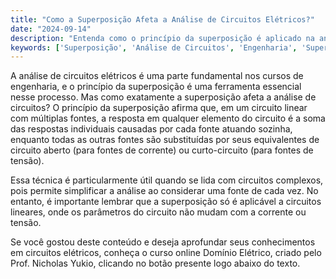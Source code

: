 ```yaml
---
title: "Como a Superposição Afeta a Análise de Circuitos Elétricos?"
date: "2024-09-14"
description: "Entenda como o princípio da superposição é aplicado na análise de circuitos elétricos e sua importância no estudo de engenharia."
keywords: ['Superposição', 'Análise de Circuitos', 'Engenharia', 'Supermalha']
---
```


A análise de circuitos elétricos é uma parte fundamental nos cursos de engenharia, e o princípio da superposição é uma ferramenta essencial nesse processo. Mas como exatamente a superposição afeta a análise de circuitos? O princípio da superposição afirma que, em um circuito linear com múltiplas fontes, a resposta em qualquer elemento do circuito é a soma das respostas individuais causadas por cada fonte atuando sozinha, enquanto todas as outras fontes são substituídas por seus equivalentes de circuito aberto (para fontes de corrente) ou curto-circuito (para fontes de tensão).

Essa técnica é particularmente útil quando se lida com circuitos complexos, pois permite simplificar a análise ao considerar uma fonte de cada vez. No entanto, é importante lembrar que a superposição só é aplicável a circuitos lineares, onde os parâmetros do circuito não mudam com a corrente ou tensão.

Se você gostou deste conteúdo e deseja aprofundar seus conhecimentos em circuitos elétricos, conheça o curso online Domínio Elétrico, criado pelo Prof. Nicholas Yukio, clicando no botão presente logo abaixo do texto.